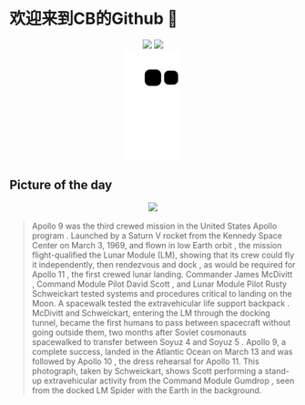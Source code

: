 
# 欢迎来到CB的Github 👋

<div align="center">
  <img height="137px" src="https://github-readme-stats.vercel.app/api?username=SuperCB&show_icons=true&theme=radical" />
  <img height="137px" src="https://github-readme-stats.vercel.app/api/top-langs/?username=SuperCB&hide_title=true&hide_border=true&layout=compact&langs_count=6&text_color=000&icon_color=fff" />
</div>


<div align="center">
    <img src="./contribution-snake/github-contribution-grid-snake.svg" />
</div>



## Picture of the day
<div align="center">
  <img width=400px src="https://upload.wikimedia.org/wikipedia/commons/thumb/6/62/Gumdrop_Meets_Spider_-_GPN-2000-001100.jpg/600px-Gumdrop_Meets_Spider_-_GPN-2000-001100.jpg" />
</div>

>Apollo 9  was the third  crewed mission  in the United States  Apollo program . Launched by a  Saturn V  rocket from the  Kennedy Space Center  on March 3, 1969, and flown in  low Earth orbit , the mission  flight-qualified  the  Lunar Module  (LM), showing that its crew could fly it independently, then  rendezvous  and  dock , as would be required for  Apollo 11 , the first crewed lunar landing. Commander  James McDivitt , Command Module Pilot  David Scott , and Lunar Module Pilot  Rusty Schweickart  tested systems and procedures critical to landing on the Moon. A  spacewalk  tested the extravehicular  life support backpack . McDivitt and Schweickart, entering the LM through the docking tunnel, became the first humans to pass between spacecraft without going outside them, two months after Soviet  cosmonauts  spacewalked to transfer between  Soyuz 4  and  Soyuz 5 . Apollo 9, a complete success, landed in the Atlantic Ocean on March 13 and was followed by  Apollo 10 , the dress rehearsal for Apollo 11. This photograph, taken by Schweickart, shows Scott performing a stand-up  extravehicular activity  from the  Command Module   Gumdrop , seen from the docked LM  Spider  with the Earth in the background.


